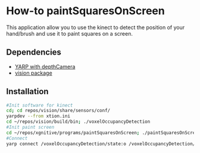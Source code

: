 # How-to paintSquaresOnScreen

This application allow you to use the kinect to detect the position of your hand/brush and use it to paint squares on a screen. 

## Dependencies
- [YARP with depthCamera](https://github.com/roboticslab-uc3m/installation-guides/blob/78e277815c8b37859b11c73b70c35fc860429ad2/install-yarp.md)
- [vision package](https://github.com/roboticslab-uc3m/vision)

## Installation

```bash
#Init software for kinect
cd; cd repos/vision/share/sensors/conf/
yarpdev --from xtion.ini
cd ~/repos/vision/build/bin; ./voxelOccupancyDetection
#Init paint screen
cd ~/repos/xgnitive/programs/paintSquaresOnScreen; ./paintSquaresOnScreen.py
#Connect
yarp connect /voxelOccupancyDetection/state:o /voxelOccupancyDetection/state:i
```

